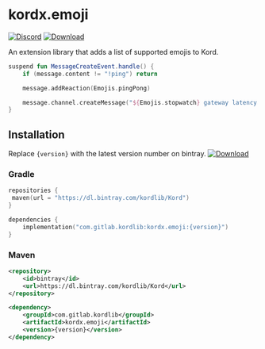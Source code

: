 # kordx.emoji

[![Discord](https://img.shields.io/discord/556525343595298817.svg?color=&label=Kord&logo=discord&style=for-the-badge)](https://discord.gg/6jcx5ev)
[ ![Download](https://img.shields.io/bintray/v/kordlib/Kord/kordx.emoji?color=&style=for-the-badge) ](https://bintray.com/kordlib/Kord/kordx.emoji/_latestVersion)

An extension library that adds a list of supported emojis to Kord.

```kotlin
suspend fun MessageCreateEvent.handle() {
    if (message.content != "!ping") return

    message.addReaction(Emojis.pingPong)

    message.channel.createMessage("${Emojis.stopwatch} gateway latency is:${kord.gateway.ping.toLongMilliseconds()} ms")
}
```

## Installation

Replace `{version}` with the latest version number on bintray. [ ![Download](https://img.shields.io/bintray/v/kordlib/Kord/kordx.emoji?color=&style=for-the-badge) ](https://bintray.com/kordlib/Kord/kordx.emoji/_latestVersion)

### Gradle

```kotlin
repositories {
 maven(url = "https://dl.bintray.com/kordlib/Kord")
}
```

```kotlin
dependencies {
    implementation("com.gitlab.kordlib:kordx.emoji:{version}")
}
```

### Maven

```xml
<repository>
    <id>bintray</id>
    <url>https://dl.bintray.com/kordlib/Kord</url>
</repository>
```

```xml
<dependency>
    <groupId>com.gitlab.kordlib</groupId>
    <artifactId>kordx.emoji</artifactId>
    <version>{version}</version>
</dependency>
```
